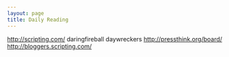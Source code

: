 ```yaml
---
layout: page
title: Daily Reading
---
```


http://scripting.com/
daringfireball
daywreckers
http://pressthink.org/board/
http://bloggers.scripting.com/
